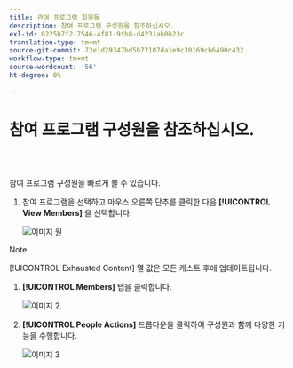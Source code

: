 ```yaml
---
title: 관여 프로그램 회원들
description: 참여 프로그램 구성원을 참조하십시오.
exl-id: 0225b7f2-7546-4f81-9fb8-d4231ab0b23c
translation-type: tm+mt
source-git-commit: 72e1d29347bd5b77107da1e9c30169cb6490c432
workflow-type: tm+mt
source-wordcount: '56'
ht-degree: 0%

---
```


# 참여 프로그램 구성원을 참조하십시오.

<br> 

참여 프로그램 구성원을 빠르게 볼 수 있습니다.

1. 참여 프로그램을 선택하고 마우스 오른쪽 단추를 클릭한 다음 **[!UICONTROL View Members]** 을 선택합니다.

   ![이미지 원](/help/sky/assets/engagement-programs/see-members-of-an-engagement-program/see-members-of-an-engagement-program-1.png)

>[!NOTE]
>
>[!UICONTROL Exhausted Content] 열 값은 모든 캐스트 후에 업데이트됩니다.

1. **[!UICONTROL Members]** 탭을 클릭합니다.

   ![이미지 2](/help/sky/assets/engagement-programs/see-members-of-an-engagement-program/see-members-of-an-engagement-program-2.png)

1. **[!UICONTROL People Actions]** 드롭다운을 클릭하여 구성원과 함께 다양한 기능을 수행합니다.

   ![이미지 3](/help/sky/assets/engagement-programs/see-members-of-an-engagement-program/see-members-of-an-engagement-program-3.png)

